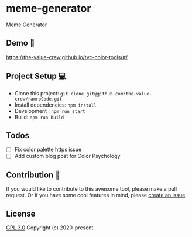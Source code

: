 # meme-generator

Meme Generator 

## Demo 🌟
https://the-value-crew.github.io/tvc-color-tools/#/

## Project Setup 💻

- Clone this project: `git clone git@github.com:the-value-crew/ramroCode.git`
- Install dependencies: `npm install`
- Development : `npm run start` 
- Build: `npm run build`

## Todos
- [ ] Fix color palette https issue
- [ ] Add custom blog post for Color Psychology

## Contribution 👋

If you would like to contribute to this awesome tool, please make a pull request. Or if you have some cool features in mind, please [create an issue](https://github.com/the-value-crew/ramroCode/issues/new). 

## License
[GPL 3.0](https://opensource.org/licenses/GPL-3.0)
Copyright (c) 2020-present
